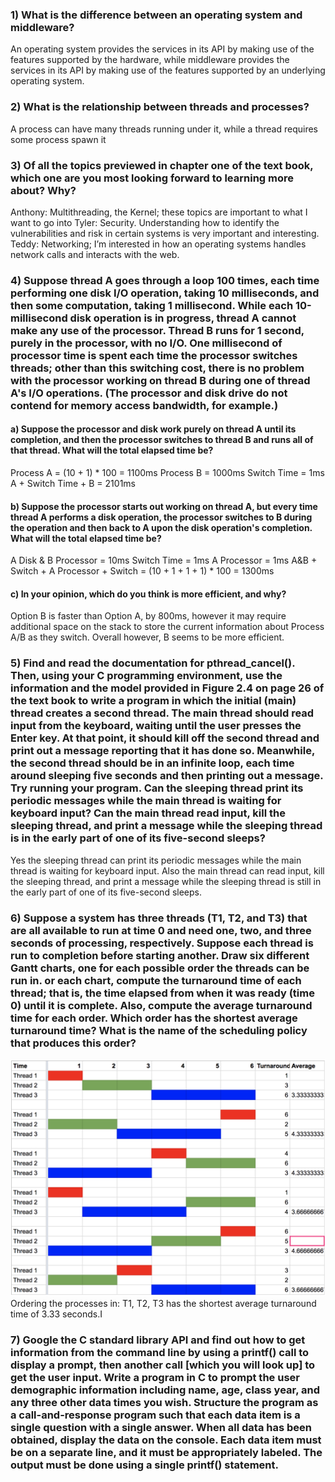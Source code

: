 ### 1) What is the difference between an operating system and middleware?
An operating system provides the services in its API by making use of the features supported by the hardware, while middleware provides the services in its API by making use of the features supported by an underlying operating system.

### 2) What is the relationship between threads and processes?
A process can have many threads running under it, while a thread requires some process  spawn it

### 3) Of all the topics previewed in chapter one of the text book, which one are you most looking forward to learning more about? Why?
Anthony: Multithreading, the Kernel; these topics are important to what I want to go into
Tyler: Security. Understanding how to identify the vulnerabilities and risk in certain systems is very important and interesting.
Teddy: Networking; I’m interested in how an operating systems handles network calls and interacts with the web.

### 4) Suppose thread A goes through a loop 100 times, each time performing one disk I/O operation, taking 10 milliseconds, and then some computation, taking 1 millisecond. While each 10-millisecond disk operation is in progress, thread A cannot make any use of the processor. Thread B runs for 1 second, purely in the processor, with no I/O. One millisecond of processor time is spent each time the processor switches threads; other than this switching cost, there is no problem with the processor working on thread B during one of thread A's I/O operations. (The processor and disk drive do not contend for memory access bandwidth, for example.)
#### a) Suppose the processor and disk work purely on thread A until its completion, and then the processor switches to thread B and runs all of that thread. What will the total elapsed time be?
Process A = (10 + 1) * 100 = 1100ms
Process B = 1000ms
Switch Time = 1ms
A + Switch Time + B = 2101ms

#### b) Suppose the processor starts out working on thread A, but every time thread A performs a disk operation, the processor switches to B during the operation and then back to A upon the disk operation's completion. What will the total elapsed time be?
A Disk & B Processor = 10ms
Switch Time = 1ms
A Processor = 1ms
A&B + Switch + A Processor + Switch = (10 + 1 + 1 + 1) * 100 = 1300ms

#### c) In your opinion, which do you think is more efficient, and why?
Option B is faster than Option A, by 800ms, however it may require additional space on the stack to store the current information about Process A/B as they switch. Overall however, B seems to be more efficient.

### 5) Find and read the documentation for pthread_cancel(). Then, using your C programming environment, use the information and the model provided in Figure 2.4 on page 26 of the text book to write a program in which the initial (main) thread creates a second thread. The main thread should read input from the keyboard, waiting until the user presses the Enter key. At that point, it should kill off the second thread and print out a message reporting that it has done so. Meanwhile, the second thread should be in an infinite loop, each time around sleeping five seconds and then printing out a message. Try running your program. Can the sleeping thread print its periodic messages while the main thread is waiting for keyboard input? Can the main thread read input, kill the sleeping thread, and print a message while the sleeping thread is in the early part of one of its five-second sleeps?
Yes the sleeping thread can print its periodic messages while the main thread is waiting for keyboard input. Also the main thread can read input, kill the sleeping thread, and print a message while the sleeping thread is still in the early part of one of its five-second sleeps.

### 6) Suppose a system has three threads (T1, T2, and T3) that are all available to run at time 0 and need one, two, and three seconds of processing, respectively. Suppose each thread is run to completion before starting another. Draw six different Gantt charts, one for each possible order the threads can be run in. or each chart, compute the turnaround time of each thread; that is, the time elapsed from when it was ready (time 0) until it is complete. Also, compute the average turnaround time for each order. Which order has the shortest average turnaround time? What is the name of the scheduling policy that produces this order?
![Contact Anthony Keba if you can see this, image broke](graph.png)
Ordering the processes in: T1, T2, T3 has the shortest average turnaround time of 3.33 seconds.I

### 7) Google the C standard library API and find out how to get information from the command line by using a printf() call to display a prompt, then another call [which you will look up] to get the user input. Write a program in C to prompt the user demographic information including name, age, class year, and any three other data times you wish. Structure the program as a call-and-response program such that each data item is a single question with a single answer. When all data has been obtained, display the data on the console. Each data item must be on a separate line, and it must be appropriately labeled. The output must be done using a single printf() statement.
